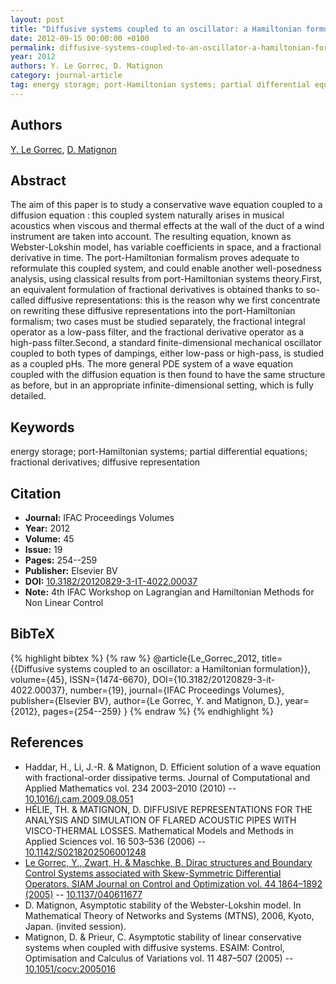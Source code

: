 ```yaml
---
layout: post
title: "Diffusive systems coupled to an oscillator: a Hamiltonian formulation"
date: 2012-09-15 00:00:00 +0100
permalink: diffusive-systems-coupled-to-an-oscillator-a-hamiltonian-formulation
year: 2012
authors: Y. Le Gorrec, D. Matignon
category: journal-article
tag: energy storage; port-Hamiltonian systems; partial differential equations; fractional derivatives; diffusive representation
---
```

 
## Authors
[Y. Le Gorrec](authors/yann-le-gorrec), [D. Matignon](authors/denis-matignon)
 
## Abstract
The aim of this paper is to study a conservative wave equation coupled to a diffusion equation : this coupled system naturally arises in musical acoustics when viscous and thermal effects at the wall of the duct of a wind instrument are taken into account. The resulting equation, known as Webster-Lokshin model, has variable coefficients in space, and a fractional derivative in time. The port-Hamiltonian formalism proves adequate to reformulate this coupled system, and could enable another well-posedness analysis, using classical results from port-Hamiltonian systems theory.First, an equivalent formulation of fractional derivatives is obtained thanks to so-called diffusive representations: this is the reason why we first concentrate on rewriting these diffusive representations into the port-Hamiltonian formalism; two cases must be studied separately, the fractional integral operator as a low-pass filter, and the fractional derivative operator as a high-pass filter.Second, a standard finite-dimensional mechanical oscillator coupled to both types of dampings, either low-pass or high-pass, is studied as a coupled pHs. The more general PDE system of a wave equation coupled with the diffusion equation is then found to have the same structure as before, but in an appropriate infinite-dimensional setting, which is fully detailed.
 
## Keywords
energy storage; port-Hamiltonian systems; partial differential equations; fractional derivatives; diffusive representation
 
## Citation
- **Journal:** IFAC Proceedings Volumes
- **Year:** 2012
- **Volume:** 45
- **Issue:** 19
- **Pages:** 254--259
- **Publisher:** Elsevier BV
- **DOI:** [10.3182/20120829-3-IT-4022.00037](https://doi.org/10.3182/20120829-3-IT-4022.00037)
- **Note:** 4th IFAC Workshop on Lagrangian and Hamiltonian Methods for Non Linear Control
 
## BibTeX
{% highlight bibtex %}
{% raw %}
@article{Le_Gorrec_2012,
  title={{Diffusive systems coupled to an oscillator: a Hamiltonian formulation}},
  volume={45},
  ISSN={1474-6670},
  DOI={10.3182/20120829-3-it-4022.00037},
  number={19},
  journal={IFAC Proceedings Volumes},
  publisher={Elsevier BV},
  author={Le Gorrec, Y. and Matignon, D.},
  year={2012},
  pages={254--259}
}
{% endraw %}
{% endhighlight %}
 
## References
- Haddar, H., Li, J.-R. & Matignon, D. Efficient solution of a wave equation with fractional-order dissipative terms. Journal of Computational and Applied Mathematics vol. 234 2003–2010 (2010) -- [10.1016/j.cam.2009.08.051](https://doi.org/10.1016/j.cam.2009.08.051)
- HÉLIE, TH. & MATIGNON, D. DIFFUSIVE REPRESENTATIONS FOR THE ANALYSIS AND SIMULATION OF FLARED ACOUSTIC PIPES WITH VISCO-THERMAL LOSSES. Mathematical Models and Methods in Applied Sciences vol. 16 503–536 (2006) -- [10.1142/S0218202506001248](https://doi.org/10.1142/S0218202506001248)
- [Le Gorrec, Y., Zwart, H. & Maschke, B. Dirac structures and Boundary Control Systems associated with Skew-Symmetric Differential Operators. SIAM Journal on Control and Optimization vol. 44 1864–1892 (2005)](dirac-structures-and-boundary-control-systems-associated-with-skew-symmetric-differential-operators) -- [10.1137/040611677](https://doi.org/10.1137/040611677)
- D. Matignon, Asymptotic stability of the Webster-Lokshin model. In Mathematical Theory of Networks and Systems (MTNS), 2006, Kyoto, Japan. (invited session).
- Matignon, D. & Prieur, C. Asymptotic stability of linear conservative systems when coupled with diffusive systems. ESAIM: Control, Optimisation and Calculus of Variations vol. 11 487–507 (2005) -- [10.1051/cocv:2005016](https://doi.org/10.1051/cocv:2005016)

